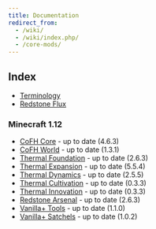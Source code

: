 ```yaml
---
title: Documentation
redirect_from:
  - /wiki/
  - /wiki/index.php/
  - /core-mods/
---
```


Index
-----

* [Terminology](terminology/)
* [Redstone Flux](redstone-flux/)

<!-- Arrow symbol: → -->

### Minecraft 1.12
* [CoFH Core](1.12/cofh-core/) - <span class="uk-text-small uk-text-success">up to date (4.6.3)</span>
* [CoFH World](1.12/cofh-world/) - <span class="uk-text-small uk-text-success">up to date (1.3.1)</span>
* [Thermal Foundation](1.12/thermal-foundation/) - <span class="uk-text-small uk-text-success">up to date (2.6.3)</span>
* [Thermal Expansion](1.12/thermal-expansion/) - <span class="uk-text-small uk-text-success">up to date (5.5.4)</span>
* [Thermal Dynamics](1.12/thermal-dynamics/) - <span class="uk-text-small uk-text-success">up to date (2.5.5)</span>
* [Thermal Cultivation](1.12/thermal-cultivation/) - <span class="uk-text-small uk-text-success">up to date (0.3.3)</span>
* [Thermal Innovation](1.12/thermal-innovation/) - <span class="uk-text-small uk-text-success">up to date (0.3.3)</span>
* [Redstone Arsenal](1.12/redstone-arsenal/) - <span class="uk-text-small uk-text-success">up to date (2.6.3)</span>
* [Vanilla+ Tools](1.12/vanillaplus-tools/) - <span class="uk-text-small uk-text-success">up to date (1.1.0)</span>
* [Vanilla+ Satchels](1.12/vanillaplus-satchels/) - <span class="uk-text-small uk-text-success">up to date (1.0.2)</span>
